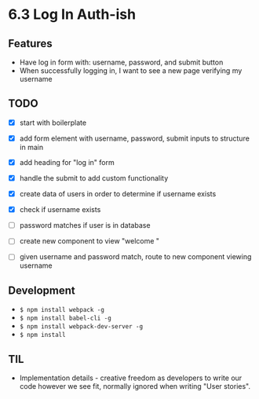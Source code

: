 # 6.3 Log In Auth-ish


## Features
- Have log in form with: username, password, and submit button
- When successfully logging in, I want to see a new page verifying my username


## TODO
- [x] start with boilerplate
- [x] add form element with username, password, submit inputs to structure in main
- [x] add heading for "log in" form
- [x] handle the submit to add custom functionality
- [x] create data of users in order to determine if username exists
- [x] check if username exists
- [ ] password matches if user is in database
- [ ] create new component to view "welcome <username>"
- [ ] given username and password match, route to new component viewing username


## Development
  - `$ npm install webpack -g`
  - `$ npm install babel-cli -g`
  - `$ npm install webpack-dev-server -g`
  - `$ npm install`

## TIL
- Implementation details - creative freedom as developers to write our code
however we see fit, normally ignored when writing "User stories".
